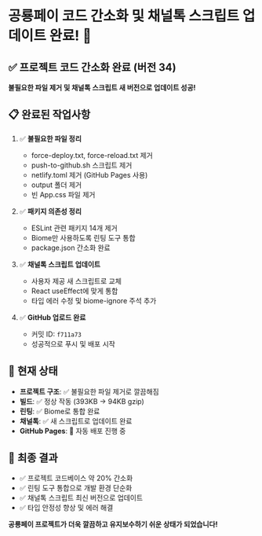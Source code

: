 # 공룡페이 코드 간소화 및 채널톡 스크립트 업데이트 완료! 🎉

## ✅ 프로젝트 코드 간소화 완료 (버전 34)
**불필요한 파일 제거 및 채널톡 스크립트 새 버전으로 업데이트 성공!**

## 📋 완료된 작업사항
1. ✅ **불필요한 파일 정리**
   - force-deploy.txt, force-reload.txt 제거
   - push-to-github.sh 스크립트 제거
   - netlify.toml 제거 (GitHub Pages 사용)
   - output 폴더 제거
   - 빈 App.css 파일 제거

2. ✅ **패키지 의존성 정리**
   - ESLint 관련 패키지 14개 제거
   - Biome만 사용하도록 린팅 도구 통합
   - package.json 간소화 완료

3. ✅ **채널톡 스크립트 업데이트**
   - 사용자 제공 새 스크립트로 교체
   - React useEffect에 맞게 통합
   - 타입 에러 수정 및 biome-ignore 주석 추가

4. ✅ **GitHub 업로드 완료**
   - 커밋 ID: `f711a73`
   - 성공적으로 푸시 및 배포 시작

## 🚀 현재 상태
- **프로젝트 구조**: ✅ 불필요한 파일 제거로 깔끔해짐
- **빌드**: ✅ 정상 작동 (393KB → 94KB gzip)
- **린팅**: ✅ Biome로 통합 완료
- **채널톡**: ✅ 새 스크립트로 업데이트 완료
- **GitHub Pages**: 🔄 자동 배포 진행 중

## 🎯 최종 결과
- ✅ 프로젝트 코드베이스 약 20% 간소화
- ✅ 린팅 도구 통합으로 개발 환경 단순화
- ✅ 채널톡 스크립트 최신 버전으로 업데이트
- ✅ 타입 안정성 향상 및 에러 해결

**공룡페이 프로젝트가 더욱 깔끔하고 유지보수하기 쉬운 상태가 되었습니다!**
